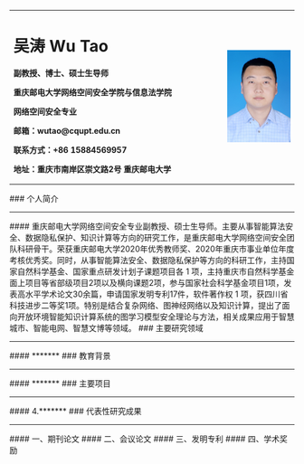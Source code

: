 <table border="0">
  <tr>
    <td width="75%">
      <h1>吴涛 Wu Tao</h1>
      <p><b>副教授、博士、硕士生导师</b></p>
      <p><b>重庆邮电大学网络空间安全学院与信息法学院</b></p>
      <p><b>网络空间安全专业</b></p>
      <p><b>邮箱：wutao@cqupt.edu.cn</b></p>
      <p><b>联系方式：+86 15884569957</b></p>
      <p><b>地址：重庆市南岸区崇文路2号 重庆邮电大学</b></p>
    </td>
    <td width="25%">
      <img src="/zhaopian.jpg"  width="100%">      
    </td>
  </tr>
</table>
### 个人简介
<html>  
    <head></head>  
    <body>  
        <hr />  
    </body>  
</html>  
#### 重庆邮电大学网络空间安全专业副教授、硕士生导师。主要从事智能算法安全、数据隐私保护、知识计算等方向的研究工作，是重庆邮电大学网络空间安全团队科研骨干。荣获重庆邮电大学2020年优秀教师奖、2020年重庆市事业单位年度考核优秀奖。同时，从事智能算法安全、数据隐私保护等方向的科研工作，主持国家自然科学基金、国家重点研发计划子课题项目各 1 项，主持重庆市自然科学基金面上项目等省部级项目2项以及横向课题2项，参与国家社会科学基金项目1项，发表高水平学术论文30余篇，申请国家发明专利17件，软件著作权 1 项，获四川省科技进步二等奖1项。特别是结合复杂网络、图神经网络以及知识计算，提出了面向开放环境智能知识计算系统的图学习模型安全理论与方法，相关成果应用于智慧城市、智能电网、智慧文博等领域。
### 主要研究领域
<html>  
    <head></head>  
    <body>  
        <hr />  
    </body>  
</html> 
#### *******
### 教育背景
<html>  
    <head></head>  
    <body>  
        <hr />  
    </body>  
</html> 
#### *******
### 主要项目
<html>  
    <head></head>  
    <body>  
        <hr />  
    </body>  
</html> 
#### 4.*******
### 代表性研究成果
<html>  
    <head></head>  
    <body>  
        <hr />  
    </body>  
</html> 
#### 一、期刊论文
#### 二、会议论文
#### 三、发明专利
#### 四、学术奖励
